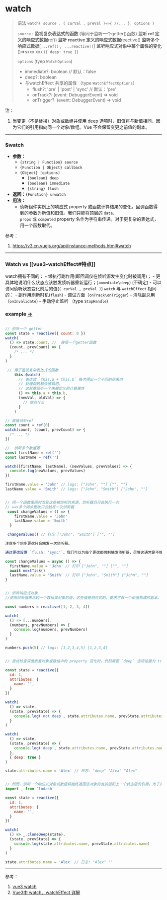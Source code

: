 <!--
 * @Author: hy
 * @Date: 2022-07-31 17:13:41
 * @LastEditors: hy
 * @Description: 
 * @LastEditTime: 2022-07-31 17:14:15
 * @FilePath: /til/vue3/watcher/watch.md
 * Copyright 2022 hy, All Rights Reserved. 
 * 仅供学习使用~
-->


# watch 

>
>语法
>`watch( source , ( curVal , preVal )=>{ //... }, options )`
>
> `source` : 
> 	**监视复杂表达式的函数**  (等同于监听一个getter()函数)
> 	**监听 ref 定义的响应式数据**ref() 
> 	**监听 reactive 定义的响应式数据**reactive() 
> 	**监听多个响应式数据**[`...ref()` ,   ` ...reactive()`] 
> 	**监听响应式对象中某个属性的变化**()=>sxxx.xxx (`{ deep: true }`)
> 	
> `options` (tyep `WatchOption`)
> - immediate?: boolean // 默认：false
> - deep?: boolean 
> - 与watchEffect 共享的属性 （type `WatchEffectOptions`）
> 	- flush?: 'pre' | 'post' | 'sync' // 默认：'pre'
> 	- onTrack?: (event: DebuggerEvent) => void
> 	- onTrigger?: (event: DebuggerEvent) => void
> 	

注：
1. 当变更（不是替换）对象或数组并使用 deep 选项时，旧值将与新值相同，因为它们的引用指向同一个对象/数组。Vue 不会保留变更之前值的副本。


---

###  $watch

-   **参数：**
    -   `{string | Function} source`
    -   `{Function | Object} callback`
    -   `{Object} [options]`
        -   `{boolean} deep`
        -   `{boolean} immediate`
        -   `{string} flush`
-   **返回：**`{Function} unwatch`
-   **用法：**
	- 侦听组件实例上的响应式 property 或函数计算结果的变化。回调函数得到的参数为新值和旧值。我们只能将顶层的 `data`、`props` 或 `computed` property 名作为字符串传递。对于更复杂的表达式，用一个函数取代。


参考：
1. https://v3.cn.vuejs.org/api/instance-methods.html#watch

---


### Watch vs [[vue3-watchEffect#特点]]

watch拥有不同的：
    - 懒执行副作用(即回调仅在侦听源发生变化时被调用)；
    - 更具体地说明什么状态应该触发侦听器重新运行；(`immediate\deep`)  (不确定)
    - 可以访问侦听状态变化前后的值(`( curVal , preVal )`)
`watch` 与 `watchEffect` 相同的：
	- 副作用刷新时机(`flush`)
	- 调试方面（`onTrack\onTrigger`)
	- 清除副总用（`onInvalidate`)
	- 手动停止监听 （type `StopHandle`)


### example [->](https://v3.cn.vuejs.org/guide/reactivity-computed-watchers.html#watch)

```javascript

// 侦听一个 getter
const state = reactive({ count: 0 })
watch(
  () => state.count, //  接受一个getter函数
  (count, prevCount) => {
    /* ... */
  }
)

 // 用于监视复杂表达式的函数
    this.$watch(
      // 表达式 `this.a + this.b` 每次得出一个不同的结果时
      // 处理函数都会被调用。
      // 这就像监听一个未被定义的计算属性
      () => this.a + this.b,
      (newVal, oldVal) => {
        // 做点什么
      }
    )

// 直接侦听ref
const count = ref(0)
watch(count, (count, prevCount) => {
  /* ... */
})

//  侦听多个数据源
const firstName = ref('')
const lastName = ref('')

watch([firstName, lastName], (newValues, prevValues) => {
  console.log(newValues, prevValues)
})

firstName.value = 'John' // logs: ["John", ""] ["", ""]
lastName.value = 'Smith' // logs: ["John", "Smith"] ["John", ""]


// 同一个函数里同时改变这些被侦听的来源，侦听器仍只会执行一次
// ==>多个同步更改只会触发一次侦听器
 const changeValues = () => {
    firstName.value = 'John'
    lastName.value = 'Smith'
  }

 changeValues() // 打印 ["John", "Smith"] ["", ""]

注意多个同步更改只会触发一次侦听器。

通过更改设置 `flush: 'sync'`，我们可以为每个更改都强制触发侦听器，尽管这通常是不推荐的。或者，可以用 [nextTick](https://v3.cn.vuejs.org/api/global-api.html#nexttick) 等待侦听器在下一步改变之前运行。例如：

const changeValues = async () => {
  firstName.value = 'John' // 打印 ["John", ""] ["", ""]
  await nextTick()
  lastName.value = 'Smith' // 打印 ["John", "Smith"] ["John", ""]
}


// 侦听响应式对象
//使用侦听器来比较一个数组或对象的值，这些值是响应式的，要求它有一个由值构成的副本。

const numbers = reactive([1, 2, 3, 4])

watch(
  () => [...numbers],
  (numbers, prevNumbers) => {
    console.log(numbers, prevNumbers)
  }
)

numbers.push(5) // logs: [1,2,3,4,5] [1,2,3,4]


// 尝试检查深度嵌套对象或数组中的 property 变化时，仍然需要 `deep` 选项设置为 true。

const state = reactive({ 
  id: 1,
  attributes: { 
    name: '',
  }
})

watch(
  () => state,
  (state, prevState) => {
    console.log('not deep', state.attributes.name, prevState.attributes.name)
  }
)

watch(
  () => state,
  (state, prevState) => {
    console.log('deep', state.attributes.name, prevState.attributes.name)
  },
  { deep: true }
)

state.attributes.name = 'Alex' // 日志: "deep" "Alex" "Alex"


// 然而，侦听一个响应式对象或数组将始终返回该对象的当前值和上一个状态值的引用。为了完全侦听深度嵌套的对象和数组，可能需要对值进行深拷贝。这可以通过诸如 [lodash.cloneDeep](https://lodash.com/docs/4.17.15#cloneDeep) 这样的实用工具来实现。
import _ from 'lodash'

const state = reactive({
  id: 1,
  attributes: {
    name: '',
  }
})

watch(
  () => _.cloneDeep(state),
  (state, prevState) => {
    console.log(state.attributes.name, prevState.attributes.name)
  }
)

state.attributes.name = 'Alex' // 日志: "Alex" ""


```


----

参考：

1. [vue3 watch](https://v3.cn.vuejs.org/api/computed-watch-api.html#watch)
2.  [Vue3中 watch、watchEffect 详解](https://juejin.cn/post/7092412488725037087)